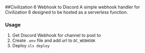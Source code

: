 ##Civilization 6 Webhook to Discord
A simple webhook handler for Civilization 6 designed to be hosted as a serverless function.

### Usage
1) Get Discord Webhook for channel to post to
2) Create `.env` file and add url to `DC_WEBHOOK` 
3) Deploy `sls deploy`